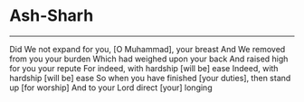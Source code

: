 # Ash-Sharh
---
Did We not expand for you, [O Muhammad], your breast
And We removed from you your burden
Which had weighed upon your back
And raised high for you your repute
For indeed, with hardship [will be] ease
Indeed, with hardship [will be] ease
So when you have finished [your duties], then stand up [for worship]
And to your Lord direct [your] longing

